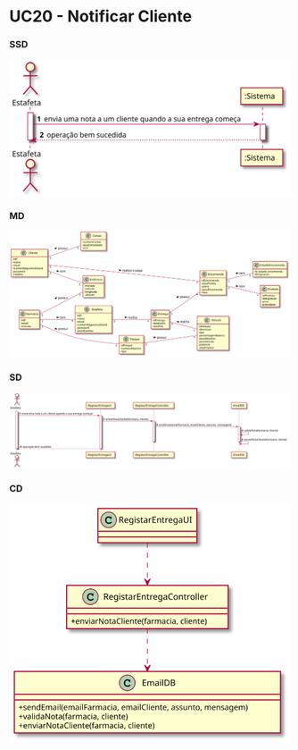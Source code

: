 # UC20 - Notificar Cliente

### SSD
![NotificarClienteSSD.svg](NotificarClienteSSD.svg)

### MD
![NotificarClienteMD.svg](NotificarClienteMD.svg)

### SD
![NotificarClienteSD.svg](NotificarClienteSD.svg)

### CD
![NotificarClienteCD.svg](NotificarClienteCD.svg)